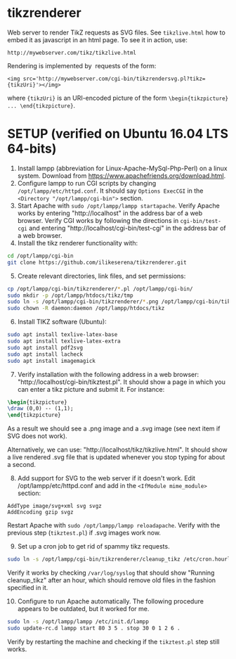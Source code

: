 # tikzrenderer

Web server to render TikZ requests as SVG files.
See `tikzlive.html` how to embed it as javascript in an html page.
To see it in action, use:
```http
http://mywebserver.com/tikz/tikzlive.html
```
Rendering is implemented by <img> requests of the form:
```http
<img src='http://mywebserver.com/cgi-bin/tikzrendersvg.pl?tikz={tikzUri}'></img>
```
where `{tikzUri}` is an URI-encoded picture of the form `\begin{tikzpicture} ... \end{tikzpicture}`.

# SETUP (verified on Ubuntu 16.04 LTS 64-bits)

1. Install lampp (abbreviation for Linux-Apache-MySql-Php-Perl) on a linux system.
   Download from https://www.apachefriends.org/download.html.
2. Configure lampp to run CGI scripts by changing `/opt/lampp/etc/httpd.conf`.
   It should say `Options ExecCGI` in the `<Directory "/opt/lampp/cgi-bin">` section.
3. Start Apache with `sudo /opt/lampp/lampp startapache`.
   Verify Apache works by entering "http://localhost" in the address bar of a web browser.
   Verify CGI works by following the directions in `cgi-bin/test-cgi`
   and entering "http://localhost/cgi-bin/test-cgi" in the address bar of a web browser.
4. Install the tikz renderer functionality with:

 ```bash
cd /opt/lampp/cgi-bin
git clone https://github.com/ilikeserena/tikzrenderer.git
```
5. Create relevant directories, link files, and set permissions:

 ```bash
cp /opt/lampp/cgi-bin/tikzrenderer/*.pl /opt/lampp/cgi-bin/
sudo mkdir -p /opt/lampp/htdocs/tikz/tmp
sudo ln -s /opt/lampp/cgi-bin/tikzrenderer/*.png /opt/lampp/cgi-bin/tikzrenderer/*.js /opt/lampp/cgi-bin/tikzrenderer/tikzlive.html /opt/lampp/htdocs/tikz/
sudo chown -R daemon:daemon /opt/lampp/htdocs/tikz
```
6. Install TIKZ software (Ubuntu):

 ```bash
sudo apt install texlive-latex-base
sudo apt install texlive-latex-extra
sudo apt install pdf2svg
sudo apt install lacheck
sudo apt install imagemagick
```
7. Verify installation with the following address in a web browser:
   "http://localhost/cgi-bin/tikztest.pl".
   It should show a page in which you can enter a tikz picture and submit it.
   For instance:
 ```latex
\begin{tikzpicture}
\draw (0,0) -- (1,1);
\end{tikzpicture}
```
   As a result we should see a .png image and a .svg image (see next item if SVG does not work).

   Alternatively, we can use:
   "http://localhost/tikz/tikzlive.html".
   It should show a live rendered .svg file that is updated whenever you stop typing for about a second.
   
8. Add support for SVG to the web server if it doesn't work.
   Edit /opt/lampp/etc/httpd.conf and add in the `<IfModule mime_module>` section:
 ```text
AddType image/svg+xml svg svgz
AddEncoding gzip svgz
```
   Restart Apache with `sudo /opt/lampp/lampp reloadapache`.
   Verify with the previous step (`tikztest.pl`) if .svg images work now.
   
9. Set up a cron job to get rid of spammy tikz requests.
 ```bash
sudo ln -s /opt/lampp/cgi-bin/tikzrenderer/cleanup_tikz /etc/cron.hourly/
```
   Verify it works by checking `/var/log/syslog` that should show "Running cleanup_tikz" after an hour, which should remove old files in the fashion specified in it.
   
10. Configure to run Apache automatically.
    The following procedure appears to be outdated, but it worked for me.
 ```bash
sudo ln -s /opt/lampp/lampp /etc/init.d/lampp
sudo update-rc.d lampp start 80 3 5 . stop 30 0 1 2 6 .
```
   Verify by restarting the machine and checking if the `tikztest.pl` step still works.
